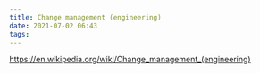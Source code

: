 ```yaml
---
title: Change management (engineering)
date: 2021-07-02 06:43
tags:
---
```


https://en.wikipedia.org/wiki/Change_management_(engineering)
